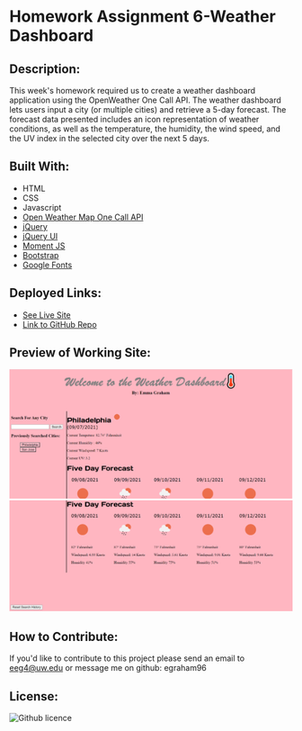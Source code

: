 # Homework Assignment 6-Weather Dashboard

## Description:
This week's homework required us to create a weather dashboard application using the OpenWeather One Call API. The weather dashboard lets users input a city (or multiple cities) and retrieve a 5-day forecast. The forecast data presented includes an icon representation of weather conditions, as well as the temperature, the humidity, the wind speed, and the UV index in the selected city over the next 5 days.


## Built With:
* HTML
* CSS
* Javascript
* [Open Weather Map One Call API](https://openweathermap.org/api/one-call-api/)
* [jQuery](https://jquery.com/)
* [jQuery UI](https://jqueryui.com/)
* [Moment JS](https://momentjs.com/)
* [Bootstrap](https://getbootstrap.com/docs/5.1/getting-started/introduction/)
* [Google Fonts](https://developers.google.com/fonts/)

## Deployed Links:
* [See Live Site](https://egraham96.github.io/Weather-Dashboard/)
* [Link to GitHub Repo](https://github.com/egraham96/Weather-Dashboard)

## Preview of Working Site:
![Screenshot of Deployed Application](Assets/ScreenshotofDeployedApplication.PNG)
![Screenshot of Deployed Application](Assets/AnotherScreenshotofDeployedApplication.PNG)

## How to Contribute:
If you'd like to contribute to this project please send an email to eeg4@uw.edu or message me on github: egraham96

## License:
![Github licence](http://img.shields.io/badge/license-MIT-blue.svg)
